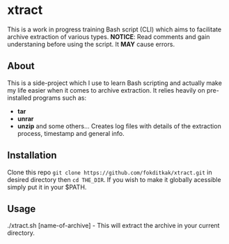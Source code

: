 # xtract
This is a work in progress training Bash script (CLI) which aims to facilitate archive extraction of various types.
**NOTICE**: Read comments and gain understaning before using the script. It **MAY** cause errors.
## About
This is a side-project which I use to learn Bash scripting and actually make my life easier when it comes to archive extraction.
It relies heavily on pre-installed programs such as:
* **tar**
* **unrar**
* **unzip** and some others...
Creates log files with details of the extraction process, timestamp and general info.
## Installation
Clone this repo `git clone https://github.com/fokditkak/xtract.git` in desired directory then `cd THE_DIR`.
If you wish to make it globally acessible simply put it in your $PATH.
## Usage
./xtract.sh [name-of-archive] - This will extract the archive in your current directory.
